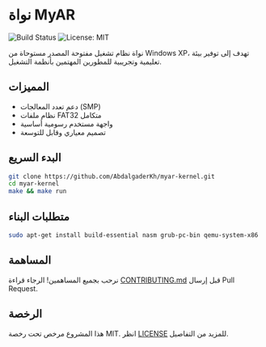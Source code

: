 # نواة MyAR

![Build Status](https://github.com/AbdalgaderKh/myar-kernel/actions/workflows/build.yml/badge.svg)
![License: MIT](https://img.shields.io/badge/License-MIT-blue.svg)

نواة نظام تشغيل مفتوحة المصدر مستوحاة من Windows XP، تهدف إلى توفير بيئة تعليمية وتجريبية للمطورين المهتمين بأنظمة التشغيل.

## المميزات

- دعم تعدد المعالجات (SMP)
- نظام ملفات FAT32 متكامل
- واجهة مستخدم رسومية أساسية
- تصميم معياري وقابل للتوسعة

## البدء السريع

```bash
git clone https://github.com/AbdalgaderKh/myar-kernel.git
cd myar-kernel
make && make run
```

## متطلبات البناء

```bash
sudo apt-get install build-essential nasm grub-pc-bin qemu-system-x86
```

## المساهمة

نرحب بجميع المساهمين! الرجاء قراءة [CONTRIBUTING.md](CONTRIBUTING.md) قبل إرسال Pull Request.

## الرخصة

هذا المشروع مرخص تحت رخصة MIT. انظر [LICENSE](LICENSE) للمزيد من التفاصيل.
